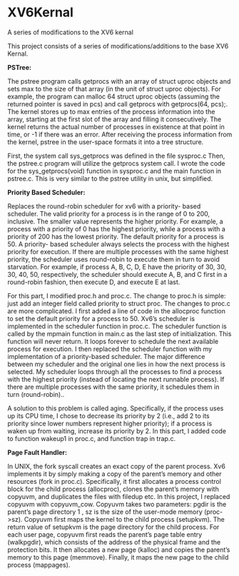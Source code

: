 # XV6Kernal
A series of modifications to the XV6 kernal

This project consists of a series of modifications/additions to the base XV6 Kernal.


**PSTree:**

The pstree program calls getprocs with an array of struct uproc objects and
sets max to the size of that array (in the unit of struct uproc objects). For
example, the program can malloc 64 struct uproc objects (assuming the returned
pointer is saved in pcs) and call getprocs with getprocs(64, pcs);. The kernel
stores up to max entries of the process information into the array, starting at
the first slot of the array and filling it consecutively. The kernel returns the
actual number of processes in existence at that point in time, or -1 if there was
an error. After receiving the process information from the kernel, pstree in
the user-space formats it into a tree structure.

First, the system call sys_getprocs was defined in the file sysproc.c
Then, the pstree.c program will utilize the getprocs system call.
I wrote the code for the sys_getprocs(void) function in sysproc.c and the main function in pstree.c.
This is very similar to the pstree utility in unix, but simplified.


**Priority Based Scheduler:**

Replaces the round-robin scheduler for xv6 with a priority-
based scheduler. The valid priority for a process is in the range of 0 to 200,
inclusive. The smaller value represents the higher priority. For example, a process
with a priority of 0 has the highest priority, while a process with a priority of
200 has the lowest priority. The default priority for a process is 50. A priority-
based scheduler always selects the process with the highest priority for execution.
If there are multiple processes with the same highest priority, the scheduler uses
round-robin to execute them in turn to avoid starvation. For example, if process A,
B, C, D, E have the priority of 30, 30, 30, 40, 50, respectively, the scheduler
should execute A, B, and C first in a round-robin fashion, then execute D, and
execute E at last.

For this part, I modified proc.h and proc.c. The change to proc.h is
simple: just add an integer field called priority to struct proc. The changes to
proc.c are more complicated. I first added a line of code in the allocproc
function to set the default priority for a process to 50. Xv6’s scheduler is
implemented in the scheduler function in proc.c. The scheduler function is called by
the mpmain function in main.c as the last step of initialization. This function will
never return. It loops forever to schedule the next available process for execution. I then replaced the
scheduler function with my implementation of a
priority-based scheduler. The major difference between my scheduler and the
original one lies in how the next process is selected. My scheduler loops through
all the processes to find a process with the highest priority (instead of locating
the next runnable process). If there are multiple processes with the same priority,
it schedules them in turn (round-robin)..

A solution to this problem is called aging. Specifically, if the process uses up its CPU time, I chose to
decrease its priority by 2 (i.e., add 2 to its priority since lower numbers represent
higher priority); if a process is waken up from waiting, increase its priority by 2.
In this part, I added code to function wakeup1 in proc.c, and function
trap in trap.c.

**Page Fault Handler:**

In UNIX, the fork syscall creates an exact copy of the parent process. Xv6 implements it by simply making a copy of
the parent’s memory and other resources (fork in proc.c). Specifically, it first allocates a process control block for
the child process (allocproc), clones the parent’s memory with copyuvm, and duplicates the files with filedup etc.
In this project, I replaced copyuvm with copyuvm_cow. Copyuvm takes two parameters: pgdir is the parent’s page directory 1 , sz is the size of the user-mode memory (proc->sz).
Copyuvm first maps the kernel to the child process (setupkvm). The return value of setupkvm is the page directory
for the child process. For each user page, copyuvm first reads the parent’s page table entry (walkpgdir), which
consists of the address of the physical frame and the protection bits. It then allocates a new page (kalloc) and copies
the parent’s memory to this page (memmove). Finally, it maps the new page to the child process (mappages).
